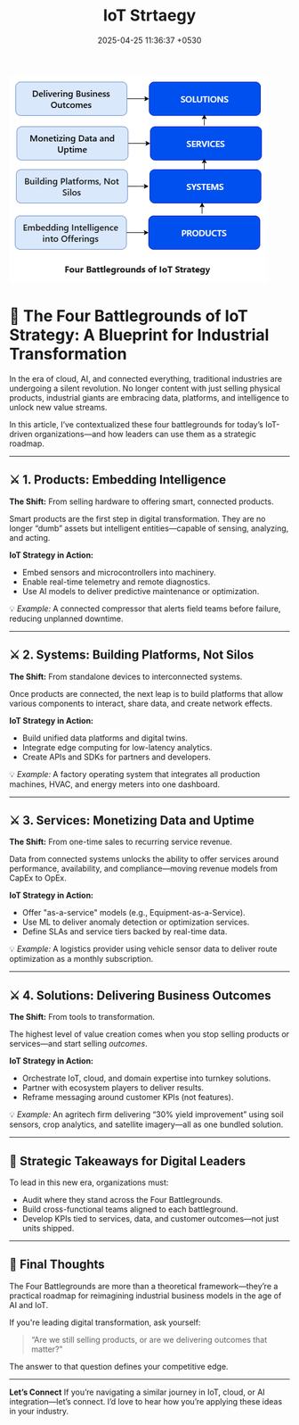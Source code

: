 ﻿---
layout: post
comments: true
IDENTIFIER: IoT 
title:  "IoT Strtaegy"
description: Strategy | Prouct |Solution| IoT| 
date:   2025-04-25 11:36:37 +0530
categories: IoT
---
<img alt='Product Solutions' src='/assets/productsolutions.png'>

# 🔁 The Four Battlegrounds of IoT Strategy: A Blueprint for Industrial Transformation

In the era of cloud, AI, and connected everything, traditional industries are undergoing a silent revolution. No longer content with just selling physical products, industrial giants are embracing data, platforms, and intelligence to unlock new value streams.

In this article, I’ve contextualized these four battlegrounds for today’s IoT-driven organizations—and how leaders can use them as a strategic roadmap.

---

## ⚔️ 1. Products: Embedding Intelligence

**The Shift:** From selling hardware to offering smart, connected products.

Smart products are the first step in digital transformation. They are no longer “dumb” assets but intelligent entities—capable of sensing, analyzing, and acting.

**IoT Strategy in Action:**

* Embed sensors and microcontrollers into machinery.
* Enable real-time telemetry and remote diagnostics.
* Use AI models to deliver predictive maintenance or optimization.

💡 *Example:* A connected compressor that alerts field teams before failure, reducing unplanned downtime.

---

## ⚔️ 2. Systems: Building Platforms, Not Silos

**The Shift:** From standalone devices to interconnected systems.

Once products are connected, the next leap is to build platforms that allow various components to interact, share data, and create network effects.

**IoT Strategy in Action:**

* Build unified data platforms and digital twins.
* Integrate edge computing for low-latency analytics.
* Create APIs and SDKs for partners and developers.

💡 *Example:* A factory operating system that integrates all production machines, HVAC, and energy meters into one dashboard.

---

## ⚔️ 3. Services: Monetizing Data and Uptime

**The Shift:** From one-time sales to recurring service revenue.

Data from connected systems unlocks the ability to offer services around performance, availability, and compliance—moving revenue models from CapEx to OpEx.

**IoT Strategy in Action:**

* Offer "as-a-service" models (e.g., Equipment-as-a-Service).
* Use ML to deliver anomaly detection or optimization services.
* Define SLAs and service tiers backed by real-time data.

💡 *Example:* A logistics provider using vehicle sensor data to deliver route optimization as a monthly subscription.

---

## ⚔️ 4. Solutions: Delivering Business Outcomes

**The Shift:** From tools to transformation.

The highest level of value creation comes when you stop selling products or services—and start selling *outcomes*.

**IoT Strategy in Action:**

* Orchestrate IoT, cloud, and domain expertise into turnkey solutions.
* Partner with ecosystem players to deliver results.
* Reframe messaging around customer KPIs (not features).

💡 *Example:* An agritech firm delivering “30% yield improvement” using soil sensors, crop analytics, and satellite imagery—all as one bundled solution.

---

## 🧠 Strategic Takeaways for Digital Leaders

To lead in this new era, organizations must:

* Audit where they stand across the Four Battlegrounds.
* Build cross-functional teams aligned to each battleground.
* Develop KPIs tied to services, data, and customer outcomes—not just units shipped.

---

## 💬 Final Thoughts

The Four Battlegrounds are more than a theoretical framework—they’re a practical roadmap for reimagining industrial business models in the age of AI and IoT.

If you're leading digital transformation, ask yourself:

> “Are we still selling products, or are we delivering outcomes that matter?”

The answer to that question defines your competitive edge.

---

**Let’s Connect**
If you’re navigating a similar journey in IoT, cloud, or AI integration—let’s connect. I’d love to hear how you’re applying these ideas in your industry.



